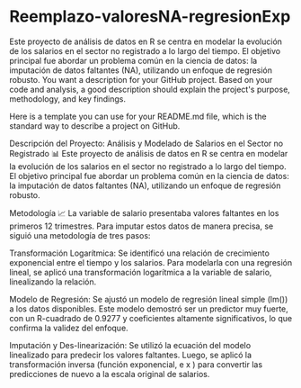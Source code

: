 # Reemplazo-valoresNA-regresionExp
Este proyecto de análisis de datos en R se centra en modelar la evolución de los salarios en el sector no registrado a lo largo del tiempo. El objetivo principal fue abordar un problema común en la ciencia de datos: la imputación de datos faltantes (NA), utilizando un enfoque de regresión robusto.
You want a description for your GitHub project. Based on your code and analysis, a good description should explain the project's purpose, methodology, and key findings.

Here is a template you can use for your README.md file, which is the standard way to describe a project on GitHub.

Descripción del Proyecto: Análisis y Modelado de Salarios en el Sector no Registrado 📊
Este proyecto de análisis de datos en R se centra en modelar la evolución de los salarios en el sector no registrado a lo largo del tiempo. El objetivo principal fue abordar un problema común en la ciencia de datos: la imputación de datos faltantes (NA), utilizando un enfoque de regresión robusto.

Metodología 📈
La variable de salario presentaba valores faltantes en los primeros 12 trimestres. Para imputar estos datos de manera precisa, se siguió una metodología de tres pasos:

Transformación Logarítmica: Se identificó una relación de crecimiento exponencial entre el tiempo y los salarios. Para modelarla con una regresión lineal, se aplicó una transformación logarítmica a la variable de salario, linealizando la relación.

Modelo de Regresión: Se ajustó un modelo de regresión lineal simple (lm()) a los datos disponibles. Este modelo demostró ser un predictor muy fuerte, con un R-cuadrado de 0.9277 y coeficientes altamente significativos, lo que confirma la validez del enfoque.

Imputación y Des-linearización: Se utilizó la ecuación del modelo linealizado para predecir los valores faltantes. Luego, se aplicó la transformación inversa (función exponencial, e 
x
 ) para convertir las predicciones de nuevo a la escala original de salarios.

